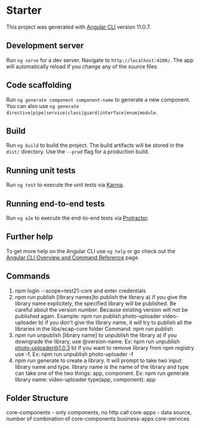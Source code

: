 # Starter

This project was generated with [Angular CLI](https://github.com/angular/angular-cli) version 11.0.7.

## Development server

Run `ng serve` for a dev server. Navigate to `http://localhost:4200/`. The app will automatically reload if you change any of the source files.

## Code scaffolding

Run `ng generate component component-name` to generate a new component. You can also use `ng generate directive|pipe|service|class|guard|interface|enum|module`.

## Build

Run `ng build` to build the project. The build artifacts will be stored in the `dist/` directory. Use the `--prod` flag for a production build.

## Running unit tests

Run `ng test` to execute the unit tests via [Karma](https://karma-runner.github.io).

## Running end-to-end tests

Run `ng e2e` to execute the end-to-end tests via [Protractor](http://www.protractortest.org/).

## Further help

To get more help on the Angular CLI use `ng help` or go check out the [Angular CLI Overview and Command Reference](https://angular.io/cli) page.

## Commands

1. npm login --scope=test21-core and enter credentials
2. npm run publish [library names]to publish the library
   a) if you give the library name explicitely, the specified library will be published. Be careful about the version number. Because existing version will not be published again.
   Example: npm run publish photo-uploader video-uploader
   b) if you don't give the library name, it will try to publish all the libraries in the libs/ecap-core folder
   Command: npm run publish
3. npm run unpublish [library name] to unpublish the library
   a) if you downgrade the library, use @version-name. Ex: npm run unpublish photo-uploader@1.0.3
   b) if you want to remove library from npm registry use -f. Ex: npm run unpublish photo-uploader -f
4. npm run generate to create a library. It will prompt to take two input: library name and type. library name is the name of the library and type can take one of the two things: app, component.
   Ex: npm run generate
   library name: video-uploader
   type(app, component): app

## Folder Structure

core-components - only components, no http call
core-apps - data source, number of combination of core-components
business-apps
core-services
